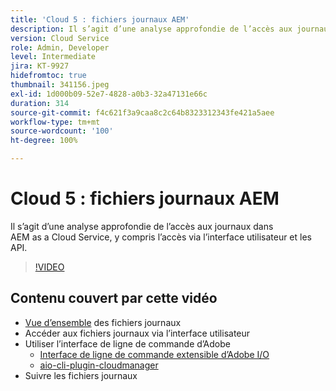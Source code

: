 ```yaml
---
title: 'Cloud 5 : fichiers journaux AEM'
description: Il s’agit d’une analyse approfondie de l’accès aux journaux dans AEM as a Cloud Service, y compris l’accès via l’interface utilisateur et les API.
version: Cloud Service
role: Admin, Developer
level: Intermediate
jira: KT-9927
hidefromtoc: true
thumbnail: 341156.jpeg
exl-id: 1d000b09-52e7-4828-a0b3-32a47131e66c
duration: 314
source-git-commit: f4c621f3a9caa8c2c64b8323312343fe421a5aee
workflow-type: tm+mt
source-wordcount: '100'
ht-degree: 100%

---
```


# Cloud 5 : fichiers journaux AEM

Il s’agit d’une analyse approfondie de l’accès aux journaux dans AEM as a Cloud Service, y compris l’accès via l’interface utilisateur et les API.

>[!VIDEO](https://video.tv.adobe.com/v/341156?quality=12&learn=on)

## Contenu couvert par cette vidéo

+ [Vue d’ensemble](https://experienceleague.adobe.com/docs/experience-manager-learn/cloud-service/debugging/debugging-aem-as-a-cloud-service/logs.html?lang=fr) des fichiers journaux
+ Accéder aux fichiers journaux via l’interface utilisateur
+ Utiliser l’interface de ligne de commande d’Adobe
   + [Interface de ligne de commande extensible d’Adobe I/O](https://github.com/adobe/aio-cli)
   + [aio-cli-plugin-cloudmanager](https://github.com/adobe/aio-cli-plugin-cloudmanager/blob/main/README.md)
+ Suivre les fichiers journaux